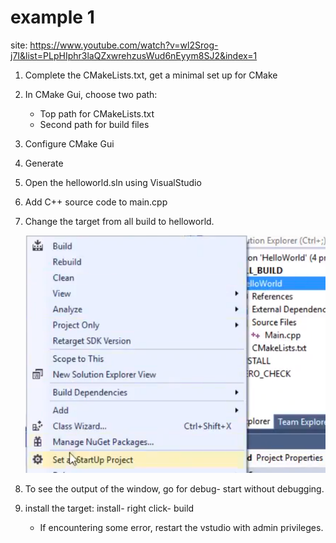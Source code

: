 # example 1

site:
https://www.youtube.com/watch?v=wl2Srog-j7I&list=PLpHIphr3laQZxwrehzusWud6nEyym8SJ2&index=1

1. Complete the CMakeLists.txt, get a minimal set up for CMake 
2. In CMake Gui, choose two path:
   - Top path for CMakeLists.txt
   - Second path for build files
3. Configure CMake Gui
4. Generate
5. Open the helloworld.sln using VisualStudio 
6. Add C++ source code to main.cpp
7. Change the target from all build to helloworld.   

    ![HelloWorldBuild](./ex1/fig/HelloWorldBuild.png)

8. To see the output of the window, go for debug- start without debugging.
9. install the target: install- right click- build
    - If encountering some error, restart the vstudio with admin privileges.